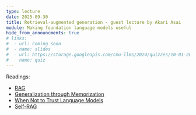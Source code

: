 ```yaml
---
type: lecture
date: 2025-09-30
title: Retrieval-augmented generation - guest lecture by Akari Asai
module: Making foundation language models useful
hide_from_announcments: true
# links: 
#  - url: coming soon
#  - name: slides
#  - url: https://storage.googleapis.com/cmu-llms/2024/quizzes/10-01-2024.pdf
#    name: quiz
---
```

Readings:
 - [RAG](https://arxiv.org/abs/2005.11401)
 - [Generalization through Memorization](https://arxiv.org/abs/1911.00172)
 - [When Not to Trust Language Models](https://arxiv.org/abs/2212.10511)
 - [Self-RAG](https://arxiv.org/abs/2310.11511)

